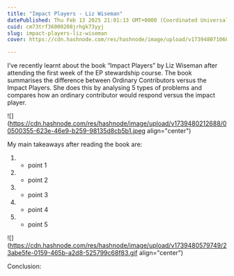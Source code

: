 ```yaml
---
title: "Impact Players - Liz Wiseman"
datePublished: Thu Feb 13 2025 21:01:13 GMT+0000 (Coordinated Universal Time)
cuid: cm73trf36000208jrhgk73yyj
slug: impact-players-liz-wiseman
cover: https://cdn.hashnode.com/res/hashnode/image/upload/v1739480710600/7bda8535-7450-4cf6-8179-b01d32410379.jpeg

---
```


I’ve recently learnt about the book “Impact Players” by Liz Wiseman after attending the first week of the EP stewardship course. The book summarises the difference between Ordinary Contributors versus the Impact Players. She does this by analysing 5 types of problems and compares how an ordinary contributor would respond versus the impact player.

![](https://cdn.hashnode.com/res/hashnode/image/upload/v1739480212688/00500355-623e-46e9-b259-98135d8cb5b1.jpeg align="center")

My main takeaways after reading the book are:

1. * point 1
        
2. * point 2
        
3. * point 3
        
4. * point 4
        
5. * point 5
        

![](https://cdn.hashnode.com/res/hashnode/image/upload/v1739480579749/23abe5fe-0159-465b-a2d8-525799c68f83.gif align="center")

Conclusion: